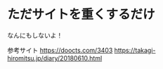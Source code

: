 # ただサイトを重くするだけ

なんにもしないよ！

参考サイト
https://doocts.com/3403
https://takagi-hiromitsu.jp/diary/20180610.html
